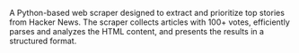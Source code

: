 A Python-based web scraper designed to extract and prioritize top stories from Hacker News. The scraper collects articles with 100+ votes, efficiently parses and analyzes the HTML content, and presents the results in a structured format.
